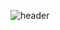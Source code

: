 
![header](https://capsule-render.vercel.app/api?type=waving&&color=0:d8edc1,100:9fcff8&height=250&section=header&text=👋%20WECOME%20TO%20YUNA'S%20GITHUB%20PAGE%20👋&desc=Growing%20up%20Everyday%20🌱&descAlignY=48&fontSize=40&fontAlignY=30&fontColor=ffffff)
<!--
[![Ashutosh's github activity graph](https://github-readme-activity-graph.vercel.app/graph?username=lyn94&theme=react)](https://github.com/lyn94/github-readme-activity-graph)

**lyn94/lyn94** is a ✨ _special_ ✨ repository because its `README.md` (this file) appears on your GitHub profile.

Here are some ideas to get you started:

- 🔭 I’m currently working on ...
- 🌱 I’m currently learning ...
- 👯 I’m looking to collaborate on ...
- 🤔 I’m looking for help with ...
- 💬 Ask me about ...
- 📫 How to reach me: ...
- 😄 Pronouns: ...
- ⚡ Fun fact: ...
-->
